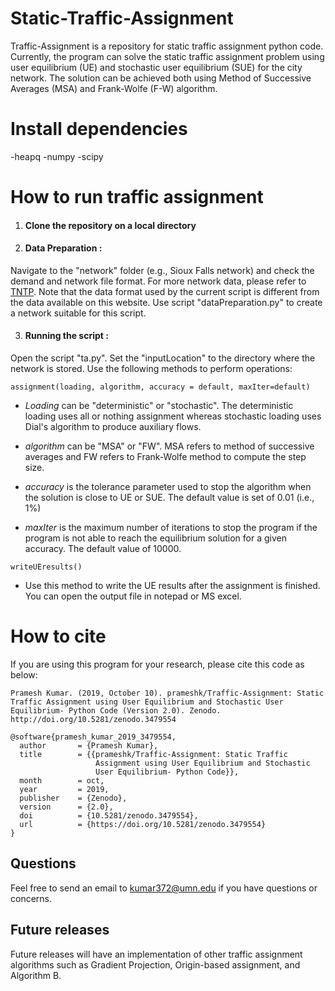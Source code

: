 # Static-Traffic-Assignment
Traffic-Assignment is a repository for static traffic assignment python code. Currently, the program can solve the static traffic assignment problem using user equilibrium (UE) and stochastic user equilibrium (SUE) for the city network. The solution can be achieved both using Method of Successive Averages (MSA) and Frank-Wolfe (F-W) algorithm.

# Install dependencies
-heapq
-numpy
-scipy

# How to run traffic assignment
1. #### Clone the repository on a local directory  

2. #### Data Preparation : 
Navigate to the "network" folder (e.g., Sioux Falls network) and check the demand and network file format. For more network data, please refer to [TNTP](https://github.com/bstabler/TransportationNetworks). Note that the data format used by the current script is different from the data available on this website. Use script "dataPreparation.py" to create a network suitable for this script.

3. #### Running the script :
Open the script "ta.py". Set the "inputLocation"  to the directory where the network is stored. Use the following methods to perform operations:

```
assignment(loading, algorithm, accuracy = default, maxIter=default)
```
 - *Loading* can be "deterministic" or "stochastic". The deterministic loading uses all or nothing assignment whereas stochastic loading uses Dial's algorithm to produce auxiliary flows.
 
 - *algorithm* can be "MSA" or "FW". MSA refers to method of successive averages and FW refers to Frank-Wolfe method to compute the step size.
 
 - *accuracy* is the tolerance parameter used to stop the algorithm when the solution is close to UE or SUE. The default value is set of 0.01 (i.e., 1%)
 
 - *maxIter* is the maximum number of iterations to stop the program if the program is not able to reach the equilibrium solution for a given accuracy. The default value of 10000.
 
 
```
writeUEresults()
```
 - Use this method to write the UE results after the assignment is finished. You can open the output file in notepad or MS excel. 
 
 
# How to cite
If you are using this program for your research, please cite this code as below:
```
Pramesh Kumar. (2019, October 10). prameshk/Traffic-Assignment: Static Traffic Assignment using User Equilibrium and Stochastic User Equilibrium- Python Code (Version 2.0). Zenodo. http://doi.org/10.5281/zenodo.3479554
```

```
@software{pramesh_kumar_2019_3479554,
  author       = {Pramesh Kumar},
  title        = {{prameshk/Traffic-Assignment: Static Traffic 
                   Assignment using User Equilibrium and Stochastic
                   User Equilibrium- Python Code}},
  month        = oct,
  year         = 2019,
  publisher    = {Zenodo},
  version      = {2.0},
  doi          = {10.5281/zenodo.3479554},
  url          = {https://doi.org/10.5281/zenodo.3479554}
}
```


## Questions
Feel free to send an email to [kumar372@umn.edu](kumar372@umn.edu) if you have questions or concerns.


## Future releases
Future releases will have an implementation of other traffic assignment algorithms such as Gradient Projection, Origin-based assignment, and Algorithm B. 



